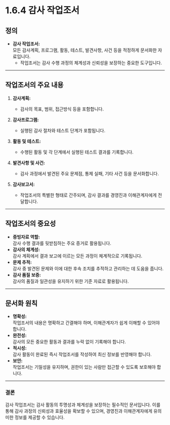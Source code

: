 # 1.6.4 감사 작업조서

## 정의
- **감사 작업조서:**  
  모든 감사계획, 프로그램, 활동, 테스트, 발견사항, 사건 등을 적정하게 문서화한 자료입니다.
  - 작업조서는 감사 수행 과정의 체계성과 신뢰성을 보장하는 중요한 도구입니다.

---

## 작업조서의 주요 내용
1. **감사계획:**  
   - 감사의 목표, 범위, 접근방식 등을 포함합니다.

2. **감사프로그램:**  
   - 실행된 감사 절차와 테스트 단계가 포함됩니다.

3. **활동 및 테스트:**  
   - 수행된 활동 및 각 단계에서 실행된 테스트 결과를 기록합니다.

4. **발견사항 및 사건:**  
   - 감사 과정에서 발견된 주요 문제점, 통제 실패, 기타 사건 등을 문서화합니다.

5. **감사보고서:**  
   - 작업조서의 특별한 형태로 간주되며, 감사 결과를 경영진과 이해관계자에게 전달합니다.

---

## 작업조서의 중요성
- **증빙자료 역할:**  
  감사 수행 결과를 뒷받침하는 주요 증거로 활용됩니다.
- **감사의 체계성:**  
  감사 계획에서 결과 보고에 이르는 모든 과정이 체계적으로 기록됩니다.
- **문제 추적:**  
  감사 중 발견된 문제와 이에 대한 후속 조치를 추적하고 관리하는 데 도움을 줍니다.
- **감사 품질 보증:**  
  감사의 품질과 일관성을 유지하기 위한 기준 자료로 활용됩니다.

---

## 문서화 원칙
- **명확성:**  
  작업조서의 내용은 명확하고 간결해야 하며, 이해관계자가 쉽게 이해할 수 있어야 합니다.
- **완전성:**  
  감사의 모든 중요한 활동과 결과를 누락 없이 기록해야 합니다.
- **적시성:**  
  감사 활동이 완료된 즉시 작업조서를 작성하여 최신 정보를 반영해야 합니다.
- **보안:**  
  작업조서는 기밀성을 유지하며, 권한이 있는 사람만 접근할 수 있도록 보호해야 합니다.

---

### 결론
감사 작업조서는 감사 활동의 투명성과 체계성을 보장하는 필수적인 문서입니다. 이를 통해 감사 과정의 신뢰성과 효율성을 확보할 수 있으며, 경영진과 이해관계자에게 유의미한 정보를 제공할 수 있습니다.
